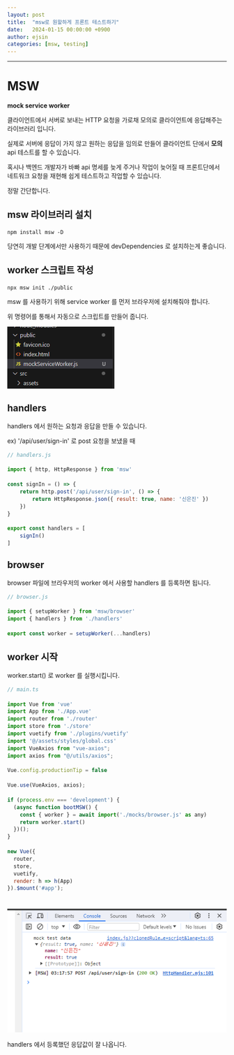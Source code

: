 ```yaml
---
layout: post
title:  "msw로 원할하게 프론트 테스트하기"
date:   2024-01-15 00:00:00 +0900
author: ejsin
categories: [msw, testing]
---
```


<hr />

# MSW

**mock service worker**

클라이언트에서 서버로 보내는 HTTP 요청을 가로채 모의로 클라이언트에 응답해주는 라이브러리 입니다.

실제로 서버에 응답이 가지 않고 원하는 응답을 임의로 만들어 클라이언트 단에서 **모의** api 테스트를 할 수 있습니다.

혹시나 백엔드 개발자가 바빠 api 명세를 늦게 주거나 작업이 늦어질 때 프론트단에서 네트워크 요청을 재현해 쉽게 테스트하고 작업할 수 있습니다.

정말 간단합니다.

## msw 라이브러리 설치
```
npm install msw -D
```
당연히 개발 단계에서만 사용하기 때문에 devDependencies 로 설치하는게 좋습니다.

## worker 스크립트 작성
```
npx msw init ./public
```
msw 를 사용하기 위해 service worker 를 먼저 브라우저에 설치해줘야 합니다.

위 명령어를 통해서 자동으로 스크립트를 만들어 줍니다.

![msw_script_file](/assets/images/ejsin/msw/msw_script_file.png)

## handlers

handlers 에서 원하는 요청과 응답을 만들 수 있습니다.

ex) '/api/user/sign-in' 로 post 요청을 보냈을 때

```javascript
// handlers.js

import { http, HttpResponse } from 'msw'

const signIn = () => {
    return http.post('/api/user/sign-in', () => {
        return HttpResponse.json({ result: true, name: '신은진' })
    })
}

export const handlers = [
    signIn()
]
```

## browser

browser 파일에 브라우저의 worker 에서 사용할 handlers 를 등록하면 됩니다.

```javascript
// browser.js

import { setupWorker } from 'msw/browser'
import { handlers } from './handlers'

export const worker = setupWorker(...handlers)
```

## worker 시작

worker.start() 로 worker 를 실행시킵니다.

```javascript
// main.ts

import Vue from 'vue'
import App from './App.vue'
import router from './router'
import store from './store'
import vuetify from './plugins/vuetify'
import '@/assets/styles/global.css'
import VueAxios from "vue-axios";
import axios from "@/utils/axios";

Vue.config.productionTip = false

Vue.use(VueAxios, axios);

if (process.env === 'development') {
  (async function bootMSW() {
    const { worker } = await import('./mocks/browser.js' as any)
    return worker.start()
  })();
}

new Vue({
  router,
  store,
  vuetify,
  render: h => h(App)
}).$mount('#app');
```

#
![ex1_result](/assets/images/ejsin/msw/ex1_result.png)

handlers 에서 등록했던 응답값이 잘 나옵니다.